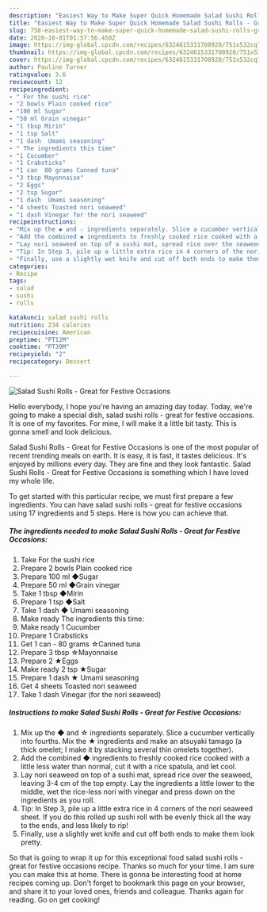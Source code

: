 ```yaml
---
description: "Easiest Way to Make Super Quick Homemade Salad Sushi Rolls - Great for Festive Occasions"
title: "Easiest Way to Make Super Quick Homemade Salad Sushi Rolls - Great for Festive Occasions"
slug: 758-easiest-way-to-make-super-quick-homemade-salad-sushi-rolls-great-for-festive-occasions
date: 2020-10-01T01:57:56.450Z
image: https://img-global.cpcdn.com/recipes/6324615331708928/751x532cq70/salad-sushi-rolls-great-for-festive-occasions-recipe-main-photo.jpg
thumbnail: https://img-global.cpcdn.com/recipes/6324615331708928/751x532cq70/salad-sushi-rolls-great-for-festive-occasions-recipe-main-photo.jpg
cover: https://img-global.cpcdn.com/recipes/6324615331708928/751x532cq70/salad-sushi-rolls-great-for-festive-occasions-recipe-main-photo.jpg
author: Pauline Turner
ratingvalue: 3.6
reviewcount: 12
recipeingredient:
- " For the sushi rice"
- "2 bowls Plain cooked rice"
- "100 ml Sugar"
- "50 ml Grain vinegar"
- "1 tbsp Mirin"
- "1 tsp Salt"
- "1 dash  Umami seasoning"
- " The ingredients this time"
- "1 Cucumber"
- "1 Crabsticks"
- "1 can  80 grams Canned tuna"
- "3 tbsp Mayonnaise"
- "2 Eggs"
- "2 tsp Sugar"
- "1 dash  Umami seasoning"
- "4 sheets Toasted nori seaweed"
- "1 dash Vinegar for the nori seaweed"
recipeinstructions:
- "Mix up the ◆ and ☆ ingredients separately. Slice a cucumber vertically into fourths. Mix the ★ ingredients and make an atsuyaki tamago (a thick omelet;  I make it by stacking several thin omelets together)."
- "Add the combined ◆ ingredients to freshly cooked rice cooked with a little less water than normal, cut it with a rice spatula, and let cool."
- "Lay nori seaweed on top of a sushi mat, spread rice over the seaweed, leaving 3-4 cm of the top empty. Lay the ingredients a little lower to the middle, wet the rice-less nori with vinegar and press down on the ingredients as you roll."
- "Tip: In Step 3, pile up a little extra rice in 4 corners of the nori seaweed sheet. If you do this rolled up sushi roll with be evenly thick all the way to the ends, and less likely to rip!"
- "Finally, use a slightly wet knife and cut off both ends to make them look pretty."
categories:
- Recipe
tags:
- salad
- sushi
- rolls

katakunci: salad sushi rolls 
nutrition: 234 calories
recipecuisine: American
preptime: "PT12M"
cooktime: "PT39M"
recipeyield: "2"
recipecategory: Dessert

---
```



![Salad Sushi Rolls - Great for Festive Occasions](https://img-global.cpcdn.com/recipes/6324615331708928/751x532cq70/salad-sushi-rolls-great-for-festive-occasions-recipe-main-photo.jpg)

Hello everybody, I hope you're having an amazing day today. Today, we're going to make a special dish, salad sushi rolls - great for festive occasions. It is one of my favorites. For mine, I will make it a little bit tasty. This is gonna smell and look delicious.



Salad Sushi Rolls - Great for Festive Occasions is one of the most popular of recent trending meals on earth. It is easy, it is fast, it tastes delicious. It's enjoyed by millions every day. They are fine and they look fantastic. Salad Sushi Rolls - Great for Festive Occasions is something which I have loved my whole life.


To get started with this particular recipe, we must first prepare a few ingredients. You can have salad sushi rolls - great for festive occasions using 17 ingredients and 5 steps. Here is how you can achieve that.

<!--inarticleads1-->

##### The ingredients needed to make Salad Sushi Rolls - Great for Festive Occasions:

1. Take  For the sushi rice
1. Prepare 2 bowls Plain cooked rice
1. Prepare 100 ml ◆Sugar
1. Prepare 50 ml ◆Grain vinegar
1. Take 1 tbsp ◆Mirin
1. Prepare 1 tsp ◆Salt
1. Take 1 dash ◆ Umami seasoning
1. Make ready  The ingredients this time:
1. Make ready 1 Cucumber
1. Prepare 1 Crabsticks
1. Get 1 can - 80 grams ☆Canned tuna
1. Prepare 3 tbsp ☆Mayonnaise
1. Prepare 2 ★Eggs
1. Make ready 2 tsp ★Sugar
1. Prepare 1 dash ★ Umami seasoning
1. Get 4 sheets Toasted nori seaweed
1. Take 1 dash Vinegar (for the nori seaweed)




<!--inarticleads2-->

##### Instructions to make Salad Sushi Rolls - Great for Festive Occasions:

1. Mix up the ◆ and ☆ ingredients separately. Slice a cucumber vertically into fourths. Mix the ★ ingredients and make an atsuyaki tamago (a thick omelet;  I make it by stacking several thin omelets together).
1. Add the combined ◆ ingredients to freshly cooked rice cooked with a little less water than normal, cut it with a rice spatula, and let cool.
1. Lay nori seaweed on top of a sushi mat, spread rice over the seaweed, leaving 3-4 cm of the top empty. Lay the ingredients a little lower to the middle, wet the rice-less nori with vinegar and press down on the ingredients as you roll.
1. Tip: In Step 3, pile up a little extra rice in 4 corners of the nori seaweed sheet. If you do this rolled up sushi roll with be evenly thick all the way to the ends, and less likely to rip!
1. Finally, use a slightly wet knife and cut off both ends to make them look pretty.




So that is going to wrap it up for this exceptional food salad sushi rolls - great for festive occasions recipe. Thanks so much for your time. I am sure you can make this at home. There is gonna be interesting food at home recipes coming up. Don't forget to bookmark this page on your browser, and share it to your loved ones, friends and colleague. Thanks again for reading. Go on get cooking!
